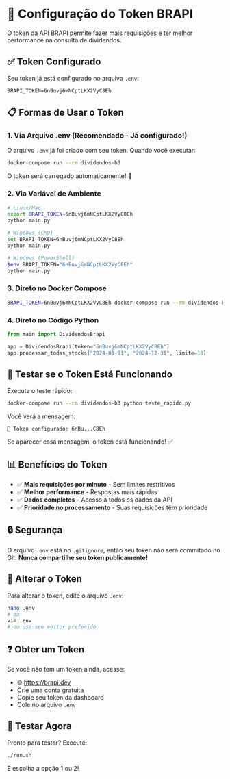 # 🔑 Configuração do Token BRAPI

O token da API BRAPI permite fazer mais requisições e ter melhor performance na consulta de dividendos.

## ✅ Token Configurado

Seu token já está configurado no arquivo `.env`:
```
BRAPI_TOKEN=6nBuvj6mNCptLKX2VyC8Eh
```

## 📋 Formas de Usar o Token

### 1. Via Arquivo .env (Recomendado - Já configurado!)

O arquivo `.env` já foi criado com seu token. Quando você executar:
```bash
docker-compose run --rm dividendos-b3
```

O token será carregado automaticamente! 🎉

### 2. Via Variável de Ambiente

```bash
# Linux/Mac
export BRAPI_TOKEN=6nBuvj6mNCptLKX2VyC8Eh
python main.py

# Windows (CMD)
set BRAPI_TOKEN=6nBuvj6mNCptLKX2VyC8Eh
python main.py

# Windows (PowerShell)
$env:BRAPI_TOKEN="6nBuvj6mNCptLKX2VyC8Eh"
python main.py
```

### 3. Direto no Docker Compose

```bash
BRAPI_TOKEN=6nBuvj6mNCptLKX2VyC8Eh docker-compose run --rm dividendos-b3
```

### 4. Direto no Código Python

```python
from main import DividendosBrapi

app = DividendosBrapi(token="6nBuvj6mNCptLKX2VyC8Eh")
app.processar_todas_stocks("2024-01-01", "2024-12-31", limite=10)
```

## 🎯 Testar se o Token Está Funcionando

Execute o teste rápido:
```bash
docker-compose run --rm dividendos-b3 python teste_rapido.py
```

Você verá a mensagem:
```
🔑 Token configurado: 6nBu...C8Eh
```

Se aparecer essa mensagem, o token está funcionando! ✅

## 📊 Benefícios do Token

- ✅ **Mais requisições por minuto** - Sem limites restritivos
- ✅ **Melhor performance** - Respostas mais rápidas
- ✅ **Dados completos** - Acesso a todos os dados da API
- ✅ **Prioridade no processamento** - Suas requisições têm prioridade

## 🔒 Segurança

O arquivo `.env` está no `.gitignore`, então seu token não será commitado no Git.
**Nunca compartilhe seu token publicamente!**

## 📝 Alterar o Token

Para alterar o token, edite o arquivo `.env`:
```bash
nano .env
# ou
vim .env
# ou use seu editor preferido
```

## ❓ Obter um Token

Se você não tem um token ainda, acesse:
- 🌐 https://brapi.dev
- Crie uma conta gratuita
- Copie seu token da dashboard
- Cole no arquivo `.env`

## 🧪 Testar Agora

Pronto para testar? Execute:
```bash
./run.sh
```

E escolha a opção 1 ou 2!

